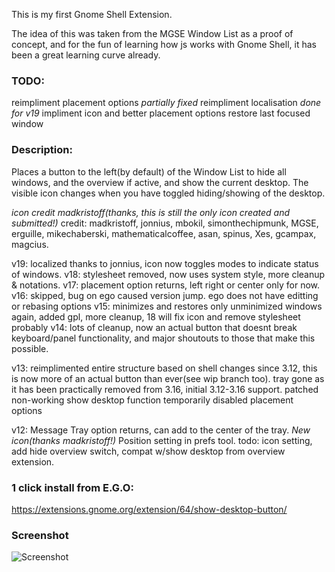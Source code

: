 This is my first Gnome Shell Extension.

The idea of this was taken from the MGSE Window List as a proof of concept, and for the fun of learning how js works with Gnome Shell, it has been a great learning curve already.

### TODO:
reimpliment placement options _partially fixed_
reimpliment localisation _done for v19_
impliment icon and better placement options
restore last focused window

### Description: 

Places a button to the left(by default) of the Window List to hide all windows, and the overview if active, and show the current desktop. The visible icon changes when you have toggled hiding/showing of the desktop.

*icon credit madkristoff(thanks, this is _still_ the only icon created and submitted!)* 
credit: madkristoff, jonnius, mbokil, simonthechipmunk, MGSE, erguille, mikechaberski, mathematicalcoffee, asan, spinus, Xes, gcampax, magcius. 

v19: localized thanks to jonnius, icon now toggles modes to indicate status of windows.
v18: stylesheet removed, now uses system style, more cleanup & notations.
v17: placement option returns, left right or center only for now.
v16: skipped, bug on ego caused version jump. ego does not have editting or rebasing options
v15: minimizes and restores only unminimized windows again, added gpl, more cleanup, 18 will fix icon and remove stylesheet probably
v14: lots of cleanup, now an actual button that doesnt break keyboard/panel functionality, and major shoutouts to those that make this possible.

v13: reimplimented entire structure based on shell changes since 3.12, this is now more of an actual button than ever(see wip branch too).
tray gone as it has been practically removed from 3.16, initial 3.12-3.16 support.
patched non-working show desktop function
temporarily disabled placement options

v12: Message Tray option returns, can add to the center of the tray.
*New icon(thanks madkristoff!)* 
Position setting in prefs tool. 
todo: icon setting, add hide overview switch, compat w/show desktop from overview extension.


### 1 click install from E.G.O:

https://extensions.gnome.org/extension/64/show-desktop-button/


### Screenshot

![Screenshot](https://raw.github.com/l300lvl/Show-Desktop-Button/master/screenshot.png)
